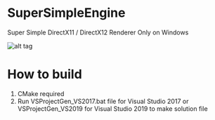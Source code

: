 # SuperSimpleEngine
Super Simple DirectX11 / DirectX12 Renderer 
Only on Windows

![alt tag](https://github.com/ssogal00/SuperSimpleEngine/blob/master/ScreenShot/screenshot.png)

# How to build
1. CMake required
2. Run VSProjectGen_VS2017.bat file for Visual Studio 2017 or VSProjectGen_VS2019 for Visual Studio 2019 to make solution file


